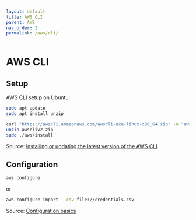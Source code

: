 ```yaml
---
layout: default
title: AWS CLI
parent: AWS
nav_order: 2
permalink: /aws/cli/
---
```


# AWS CLI

## Setup

AWS CLI setup on Ubuntu:

```bash
sudo apt update
sudo apt install unzip
```

```bash
curl "https://awscli.amazonaws.com/awscli-exe-linux-x86_64.zip" -o "awscliv2.zip"
unzip awscliv2.zip
sudo ./aws/install
```

Source: [Installing or updating the latest version of the AWS CLI](https://docs.aws.amazon.com/cli/latest/userguide/getting-started-install.html#getting-started-install-instructions)

## Configuration

```bash
aws configure
```

or 

```bash
aws configure import --csv file://credentials.csv
```

Source: [Configuration basics](https://docs.aws.amazon.com/cli/latest/userguide/cli-configure-quickstart.html)